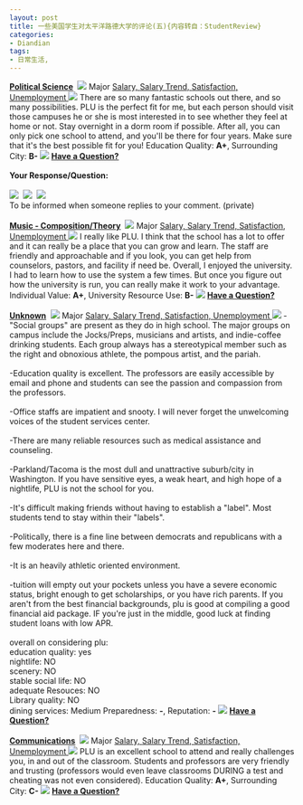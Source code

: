 ```yaml
---
layout: post
title: 一些美国学生对太平洋路德大学的评论(五){内容转自：StudentReview}
categories:
- Diandian
tags:
- 日常生活, 
---
```

<strong><a href="http://www.studentsreview.com/undergraduate.php3?UID=1457&amp;PID=58&amp;MAJOR_NAME=Political%20Science&amp;d_name=Pacific%20Lutheran%20University&amp;d_short=PLU"><u>Political Science</u></a></strong>&nbsp;
<a href="http://www.studentsreview.com/WA/PLU_comments.html?page=3&amp;type=&amp;d_school=Pacific%20Lutheran%20University#"><img src="http://m2.img.srcdd.com/farm4/81/6E228FAAA70903F077B8367DD9AA5251_12_12.GIF" /></a> Major
<a href="http://www.studentsreview.com/salary_by_major.php3#58" target="_new"> Salary, </a>
<a href="http://www.studentsreview.com/contact_center.php3?searchpid=58" target="_new"> Salary Trend, </a>
<a href="http://www.studentsreview.com/satisfaction_by_major.php3#58" target="_new"> Satisfaction, </a>
<a href="http://www.studentsreview.com/unemployment_by_major.php3#58" target="_new"> Unemployment </a>
<img src="http://m1.img.srcdd.com/farm5/218/7A30C97D73627101E080998667DF17DA_1_1.GIF" /> There are so many fantastic schools out there, and so many possibilities. PLU is the perfect fit for me, but each person should visit those campuses he or she is most interested in to see whether they feel at home or not. Stay overnight in a dorm room if possible. After all, you can only pick one school to attend, and you'll be there for four years. Make sure that it's the best possible fit for you! Education Quality:
<strong>A+</strong>, Surrounding City:
<strong>B-</strong>
<img src="http://m1.img.srcdd.com/farm5/218/7A30C97D73627101E080998667DF17DA_1_1.GIF" />
<a href="http://www.studentsreview.com/viewprofile.php3?k=1187491545&amp;u=1457"> </a>
<a href="http://www.studentsreview.com/viewprofile.php3?k=1187491545&amp;u=1457"><strong>Have a Question?<br /> </strong></a>
<strong><br /> Your Response/Question:</strong>
<br />
<br />
<img src="http://m1.img.srcdd.com/farm5/d/2012/0627/10/8604BE5D4753E518EBBAB783760C789B_B500_900_75_75.PNG" />&nbsp;
<img src="http://m1.img.srcdd.com/farm4/d/2012/0627/10/427475AB7F821944D1385ECE00123F62_B500_900_75_75.PNG" />&nbsp;
<img src="http://m1.img.srcdd.com/farm5/d/2012/0627/10/7723799B35B4BB829BA591ACEDA15A76_B500_900_75_75.PNG" />&nbsp;
<br /> To be informed when someone replies to your comment. (private)
<br />
<br />
<strong><a href="http://www.studentsreview.com/undergraduate.php3?UID=1457&amp;PID=25&amp;MAJOR_NAME=Music%20-%20Composition/Theory&amp;d_name=Pacific%20Lutheran%20University&amp;d_short=PLU"><u>Music - Composition/Theory</u></a></strong>&nbsp;
<a href="http://www.studentsreview.com/WA/PLU_comments.html?page=3&amp;type=&amp;d_school=Pacific%20Lutheran%20University#"><img src="http://m2.img.srcdd.com/farm4/81/6E228FAAA70903F077B8367DD9AA5251_12_12.GIF" /></a> Major
<a href="http://www.studentsreview.com/salary_by_major.php3#25" target="_new"> Salary, </a>
<a href="http://www.studentsreview.com/contact_center.php3?searchpid=25" target="_new"> Salary Trend, </a>
<a href="http://www.studentsreview.com/satisfaction_by_major.php3#25" target="_new"> Satisfaction, </a>
<a href="http://www.studentsreview.com/unemployment_by_major.php3#25" target="_new"> Unemployment </a>
<img src="http://m1.img.srcdd.com/farm5/218/7A30C97D73627101E080998667DF17DA_1_1.GIF" /> I really like PLU. I think that the school has a lot to offer and it can really be a place that you can grow and learn. The staff are friendly and approachable and if you look, you can get help from counselors, pastors, and facility if need be. Overall, I enjoyed the university. I had to learn how to use the system a few times. But once you figure out how the university is run, you can really make it work to your advantage. Individual Value:
<strong>A+</strong>, University Resource Use:
<strong>B-</strong>
<img src="http://m1.img.srcdd.com/farm5/218/7A30C97D73627101E080998667DF17DA_1_1.GIF" />
<a href="http://www.studentsreview.com/viewprofile.php3?k=1174454298&amp;u=1457"> </a>
<a href="http://www.studentsreview.com/viewprofile.php3?k=1174454298&amp;u=1457"><strong>Have a Question?<br /> </strong></a>
<br />
<strong><a href="http://www.studentsreview.com/undergraduate.php3?UID=1457&amp;PID=0&amp;MAJOR_NAME=Unknown&amp;d_name=Pacific%20Lutheran%20University&amp;d_short=PLU"><u>Unknown</u></a></strong>&nbsp;
<a href="http://www.studentsreview.com/WA/PLU_comments.html?page=3&amp;type=&amp;d_school=Pacific%20Lutheran%20University#"><img src="http://m2.img.srcdd.com/farm4/81/6E228FAAA70903F077B8367DD9AA5251_12_12.GIF" /></a> Major
<a href="http://www.studentsreview.com/salary_by_major.php3#0" target="_new"> Salary, </a>
<a href="http://www.studentsreview.com/contact_center.php3?searchpid=0" target="_new"> Salary Trend, </a>
<a href="http://www.studentsreview.com/satisfaction_by_major.php3#0" target="_new"> Satisfaction, </a>
<a href="http://www.studentsreview.com/unemployment_by_major.php3#0" target="_new"> Unemployment </a>
<img src="http://m1.img.srcdd.com/farm5/218/7A30C97D73627101E080998667DF17DA_1_1.GIF" /> -&quot;Social groups&quot; are present as they do in high school. The major groups on campus include the Jocks/Preps, musicians and artists, and indie-coffee drinking students. Each group always has a stereotypical member such as the right and obnoxious athlete, the pompous artist, and the pariah.
<br />
<br /> -Education quality is excellent. The professors are easily accessible by email and phone and students can see the passion and compassion from the professors.
<br />
<br /> -Office staffs are impatient and snooty. I will never forget the unwelcoming voices of the student services center.
<br />
<br /> -There are many reliable resources such as medical assistance and counseling.
<br />
<br /> -Parkland/Tacoma is the most dull and unattractive suburb/city in Washington. If you have sensitive eyes, a weak heart, and high hope of a nightlife, PLU is not the school for you.
<br />
<br /> -It's difficult making friends without having to establish a &quot;label&quot;. Most students tend to stay within their &quot;labels&quot;.
<br />
<br /> -Politically, there is a fine line between democrats and republicans with a few moderates here and there.
<br />
<br /> -It is an heavily athletic oriented environment.
<br />
<br /> -tuition will empty out your pockets unless you have a severe economic status, bright enough to get scholarships, or you have rich parents. If you aren't from the best financial backgrounds, plu is good at compiling a good financial aid package. IF you're just in the middle, good luck at finding student loans with low APR.
<br />
<br /> overall on considering plu:
<br /> education quality: yes
<br /> nightlife: NO
<br /> scenery: NO
<br /> stable social life: NO
<br /> adequate Resouces: NO
<br /> Library quality: NO
<br /> dining services: Medium Preparedness:
<strong>-</strong>, Reputation:
<strong>-</strong>
<img src="http://m1.img.srcdd.com/farm5/218/7A30C97D73627101E080998667DF17DA_1_1.GIF" />
<a href="http://www.studentsreview.com/viewprofile.php3?k=1172571027&amp;u=1457"> </a>
<a href="http://www.studentsreview.com/viewprofile.php3?k=1172571027&amp;u=1457"><strong>Have a Question?<br /> </strong></a>
<br />
<strong><a href="http://www.studentsreview.com/undergraduate.php3?UID=1457&amp;PID=54&amp;MAJOR_NAME=Communications&amp;d_name=Pacific%20Lutheran%20University&amp;d_short=PLU"><u>Communications</u></a></strong>&nbsp;
<a href="http://www.studentsreview.com/WA/PLU_comments.html?page=3&amp;type=&amp;d_school=Pacific%20Lutheran%20University#"><img src="http://m2.img.srcdd.com/farm4/81/6E228FAAA70903F077B8367DD9AA5251_12_12.GIF" /></a> Major
<a href="http://www.studentsreview.com/salary_by_major.php3#54" target="_new"> Salary, </a>
<a href="http://www.studentsreview.com/contact_center.php3?searchpid=54" target="_new"> Salary Trend, </a>
<a href="http://www.studentsreview.com/satisfaction_by_major.php3#54" target="_new"> Satisfaction, </a>
<a href="http://www.studentsreview.com/unemployment_by_major.php3#54" target="_new"> Unemployment </a>
<img src="http://m1.img.srcdd.com/farm5/218/7A30C97D73627101E080998667DF17DA_1_1.GIF" /> PLU is an excellent school to attend and really challenges you, in and out of the classroom. Students and professors are very friendly and trusting (professors would even leave classrooms DURING a test and cheating was not even considered). Education Quality:
<strong>A+</strong>, Surrounding City:
<strong>C-</strong>
<img src="http://m1.img.srcdd.com/farm5/218/7A30C97D73627101E080998667DF17DA_1_1.GIF" />
<a href="http://www.studentsreview.com/viewprofile.php3?k=1145245198&amp;u=1457"> </a>
<a href="http://www.studentsreview.com/viewprofile.php3?k=1145245198&amp;u=1457"><strong>Have a Question?<br /> </strong></a>